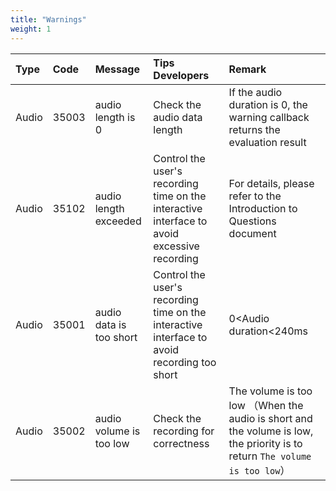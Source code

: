 ```yaml
---
title: "Warnings"
weight: 1
---
```



| Type             | Code  | Message                 | Tips Developers                                                                             | Remark                                                                                                                                                   |
|:-----------------|:------|:------------------------|:--------------------------------------------------------------------------------------------|:---------------------------------------------------------------------------------------------------------------------------------------------------------|
| Audio            | 35003 | audio length is 0       | Check the audio data length                                                                 | If the audio duration is 0, the warning callback  returns the evaluation result                                                                          |
| Audio            | 35102 | audio length exceeded   | Control the user's recording time on the interactive interface to avoid excessive recording | For details, please refer to the Introduction to Questions document                                                                                      |
| Audio            | 35001 | audio data is too short | Control the user's recording time on the interactive interface to avoid recording too short | 0<Audio duration<240ms                                                                                                                                   |
| Audio            | 35002 | audio volume is too low | Check the recording for correctness                                                         | The volume is too low （When the audio is short and the volume is low, the priority is to return `The volume is too low`）                                 |
